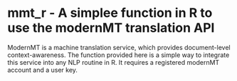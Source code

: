 # mmt_r - A simplee function in R to use the modernMT translation API

ModernMT is a machine translation service, which provides document-level context-awareness.
The function provided here is a simple way to integrate this service into any NLP routine in R.
It requires a registered modernMT account and a user key.
